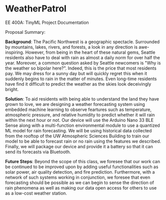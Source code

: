 # WeatherPatrol
EE 400A: TinyML Project Documentation

Proposal Summary:

**Background**: The Pacific Northwest is a geographic spectacle. Surrounded by mountains, lakes, rivers, and forests, a look in any direction is awe-inspiring. However, from being in the heart of these natural gems, Seattle residents also have to deal with rain as almost a daily norm for over half the year. Moreover, a common question asked by Seattle newcomers is "Why is the weather so bipolar here?". Indeed, this is the price that most residents pay. We may dress for a sunny day but will quickly regret this when it suddenly begins to rain in the matter of minutes. Even long-time residents have find it difficult to predict the weather as the skies look deceivingly bright.

**Solution**: To aid residents with being able to understand the land they have grown to love, we are designing a weather forecasting system using embedded machine learning to observe feartures such as temperature, atmospheric pressure, and relative humidity to predict whether it will rain within the next hour or not. Our device will use the Arduino Nano 33 BLE Sense along with a multi-function environmental module to use a quantized ML model for rain forecasting. We will be using historical data collected from the rooftop of the UW Atmospheric Sciences Building to train our model to be able to forecast rain or no rain using the features we described. Finally, we will package our device and provide it a battery so that it can send its forecasts via Bluetooth.

**Future Steps**: Beyond the scope of this class, we foresee that our work can be continued to be improved upon by adding useful functionalities such as solar power, air quality detection, and fire prediction. Furthermore, with a network of such systems working in conjunction, we foresee that even forecasting should be possible as we can begin to sense the direction of rain phenomena as well as making our data open access for others to use as a low-cost weather station.
